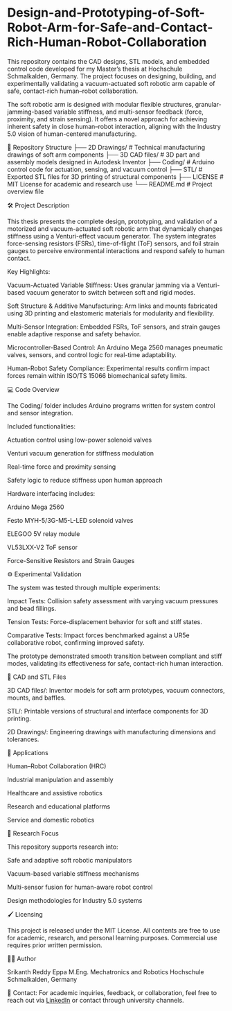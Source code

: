 # Design-and-Prototyping-of-Soft-Robot-Arm-for-Safe-and-Contact-Rich-Human-Robot-Collaboration
This repository contains the CAD designs, STL models, and embedded control code developed for my Master’s thesis at Hochschule Schmalkalden, Germany.
The project focuses on designing, building, and experimentally validating a vacuum-actuated soft robotic arm capable of safe, contact-rich human–robot collaboration.

The soft robotic arm is designed with modular flexible structures, granular-jamming-based variable stiffness, and multi-sensor feedback (force, proximity, and strain sensing). It offers a novel approach for achieving inherent safety in close human–robot interaction, aligning with the Industry 5.0 vision of human-centered manufacturing.

📁 Repository Structure
├── 2D Drawings/           # Technical manufacturing drawings of soft arm components
├── 3D CAD files/          # 3D part and assembly models designed in Autodesk Inventor
├── Coding/                # Arduino control code for actuation, sensing, and vacuum control
├── STL/                   # Exported STL files for 3D printing of structural components
├── LICENSE                # MIT License for academic and research use
└── README.md              # Project overview file

🛠️ Project Description

This thesis presents the complete design, prototyping, and validation of a motorized and vacuum-actuated soft robotic arm that dynamically changes stiffness using a Venturi-effect vacuum generator.
The system integrates force-sensing resistors (FSRs), time-of-flight (ToF) sensors, and foil strain gauges to perceive environmental interactions and respond safely to human contact.

Key Highlights:

Vacuum-Actuated Variable Stiffness:
Uses granular jamming via a Venturi-based vacuum generator to switch between soft and rigid modes.

Soft Structure & Additive Manufacturing:
Arm links and mounts fabricated using 3D printing and elastomeric materials for modularity and flexibility.

Multi-Sensor Integration:
Embedded FSRs, ToF sensors, and strain gauges enable adaptive response and safety behavior.

Microcontroller-Based Control:
An Arduino Mega 2560 manages pneumatic valves, sensors, and control logic for real-time adaptability.

Human-Robot Safety Compliance:
Experimental results confirm impact forces remain within ISO/TS 15066 biomechanical safety limits.

💻 Code Overview

The Coding/ folder includes Arduino programs written for system control and sensor integration.

Included functionalities:

Actuation control using low-power solenoid valves

Venturi vacuum generation for stiffness modulation

Real-time force and proximity sensing

Safety logic to reduce stiffness upon human approach

Hardware interfacing includes:

Arduino Mega 2560

Festo MYH-5/3G-M5-L-LED solenoid valves

ELEGOO 5V relay module

VL53LXX-V2 ToF sensor

Force-Sensitive Resistors and Strain Gauges

⚙️ Experimental Validation

The system was tested through multiple experiments:

Impact Tests: Collision safety assessment with varying vacuum pressures and bead fillings.

Tension Tests: Force-displacement behavior for soft and stiff states.

Comparative Tests: Impact forces benchmarked against a UR5e collaborative robot, confirming improved safety.

The prototype demonstrated smooth transition between compliant and stiff modes, validating its effectiveness for safe, contact-rich human interaction.

🧩 CAD and STL Files

3D CAD files/: Inventor models for soft arm prototypes, vacuum connectors, mounts, and baffles.

STL/: Printable versions of structural and interface components for 3D printing.

2D Drawings/: Engineering drawings with manufacturing dimensions and tolerances.

🔬 Applications

Human–Robot Collaboration (HRC)

Industrial manipulation and assembly

Healthcare and assistive robotics

Research and educational platforms

Service and domestic robotics

🧠 Research Focus

This repository supports research into:

Safe and adaptive soft robotic manipulators

Vacuum-based variable stiffness mechanisms

Multi-sensor fusion for human-aware robot control

Design methodologies for Industry 5.0 systems

🖌️ Licensing

This project is released under the MIT License.
All contents are free to use for academic, research, and personal learning purposes.
Commercial use requires prior written permission.

👨‍🎓 Author

Srikanth Reddy Eppa
M.Eng. Mechatronics and Robotics
Hochschule Schmalkalden, Germany

📧 Contact: For academic inquiries, feedback, or collaboration, feel free to reach out via [LinkedIn](https://www.linkedin.com/in/srikanth-reddy-eppa/) or contact through university channels.
